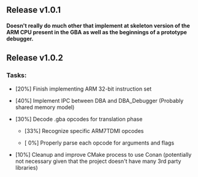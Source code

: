 ## __Release v1.0.1__
#### Doesn't really do much other that implement at skeleton version of the ARM CPU present in the GBA as well as the beginnings of a prototype debugger.


## __Release v1.0.2__
### Tasks:
- [20%] Finish implementing ARM 32-bit instruction set

- [40%] Implement IPC between DBA and DBA_Debugger (Probably shared memory model)
- [30%] Decode .gba opcodes for translation phase
    - [33%] Recognize specific ARM7TDMI opcodes
    
    - [ 0%] Properly parse each opcode for arguments and flags
- [10%] Cleanup and improve CMake process to use Conan (potentially not necessary given that the project doesn't have many 3rd party libraries)